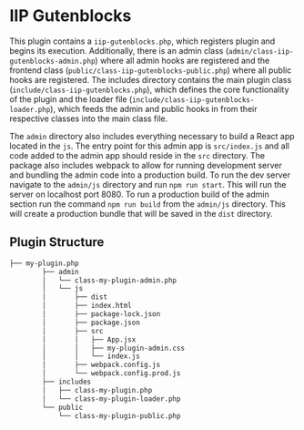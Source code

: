 # IIP Gutenblocks

This plugin contains a `iip-gutenblocks.php`, which registers plugin and begins its execution. Additionally, there is an admin class (`admin/class-iip-gutenblocks-admin.php`) where all admin hooks are registered and the frontend class (`public/class-iip-gutenblocks-public.php`) where all public hooks are registered. The includes directory contains the main plugin class (`include/class-iip-gutenblocks.php`), which defines the core functionality of the plugin and the loader file (`include/class-iip-gutenblocks-loader.php`), which feeds the admin and public hooks in from their respective classes into the main class file.

The `admin` directory also includes everything necessary to build a React app located in the `js`. The entry point for this admin app is `src/index.js` and all code added to the admin app should reside in the `src` directory. The package also includes webpack to allow for running development server and bundling the admin code into a production build. To run the dev server navigate to the `admin/js` directory and run `npm run start`. This will run the server on localhost port 8080. To run a production build of the admin section run the command `npm run build` from the `admin/js` directory. This will create a production bundle that will be saved in the `dist` directory.

## Plugin Structure

```bash
├── my-plugin.php
        ├── admin
        │   └── class-my-plugin-admin.php
        │   └── js
        │       ├── dist
        │       ├── index.html
        │       ├── package-lock.json
        │       ├── package.json
        │       ├── src
        │       │   ├── App.jsx
        │       │   ├── my-plugin-admin.css
        │       │   └── index.js
        │       ├── webpack.config.js
        │       └── webpack.config.prod.js
        ├── includes
        │   ├── class-my-plugin.php
        │   └── class-my-plugin-loader.php
        └── public
            └── class-my-plugin-public.php
```